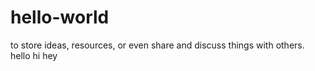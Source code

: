 # hello-world
to store ideas, resources, or even share and discuss things with others.
hello
hi
hey
